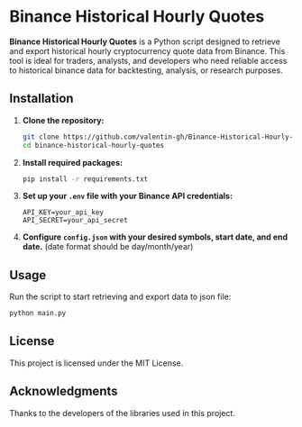 # Binance Historical Hourly Quotes

**Binance Historical Hourly Quotes** is a Python script designed to retrieve and export historical hourly cryptocurrency quote data from Binance. This tool is ideal for traders, analysts, and developers who need reliable access to historical binance data for backtesting, analysis, or research purposes.


## Installation

1. **Clone the repository:**
    ```sh
    git clone https://github.com/valentin-gh/Binance-Historical-Hourly-Quotes.git
    cd binance-historical-hourly-quotes
    ```

2. **Install required packages:**
    ```sh
    pip install -r requirements.txt
    ```

3. **Set up your `.env` file with your Binance API credentials:**
    ```env
    API_KEY=your_api_key
    API_SECRET=your_api_secret
    ```

4. **Configure `config.json` with your desired symbols, start date, and end date.** (date format should be day/month/year)

## Usage

Run the script to start retrieving and export data to json file:
```sh
python main.py
```

## License

This project is licensed under the MIT License.

## Acknowledgments

Thanks to the developers of the libraries used in this project.
